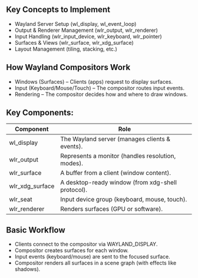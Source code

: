 ## Key Concepts to Implement
- Wayland Server Setup (wl_display, wl_event_loop)
- Output & Renderer Management (wlr_output, wlr_renderer)
- Input Handling (wlr_input_device, wlr_keyboard, wlr_pointer)
- Surfaces & Views (wlr_surface, wlr_xdg_surface)
- Layout Management (tiling, stacking, etc.)

## How Wayland Compositors Work
- Windows (Surfaces) – Clients (apps) request to display surfaces.
- Input (Keyboard/Mouse/Touch) – The compositor routes input events.
- Rendering – The compositor decides how and where to draw windows.

## Key Components:
| Component	| Role |
|-----------|------|
|wl_display	| The Wayland server (manages clients & events). |
|wlr_output	| Represents a monitor (handles resolution, modes). |
|wlr_surface| 	A buffer from a client (window content). |
|wlr_xdg_surface| 	A desktop-ready window (from xdg-shell protocol). |
|wlr_seat| 	Input device group (keyboard, mouse, touch). |
|wlr_renderer| 	Renders surfaces (GPU or software). |

## Basic Workflow
- Clients connect to the compositor via WAYLAND_DISPLAY.
- Compositor creates surfaces for each window.
- Input events (keyboard/mouse) are sent to the focused surface.
- Compositor renders all surfaces in a scene graph (with effects like shadows).
